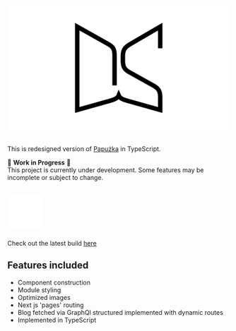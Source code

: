 ![Dosłownie](/public/readme/entry.png?raw=true "Dosłownie entry picture")

##  
This is redesigned version of [Papużka](https://www.figma.com/proto/bQbN65z1ecOr8agXYOmoOf/Papu%C5%BCka%2FDoslownie?page-id=0%3A1&node-id=635-3326&node-type=canvas&viewport=18354%2C3181%2C0.21&t=bgPqIm72tJl9zkQ9-1&scaling=scale-down-width&content-scaling=fixed&starting-point-node-id=16%3A146) in TypeScript.

🚧 **Work in Progress** 🚧  
This project is currently under development. Some features may be incomplete or subject to change.

## ![Web](/public/readme/mdi_web.svg?raw=true 'Web icon')   
Check out the latest build [here](https://doslownie-nxt-app.vercel.app/)

## Features included
* Component construction 
* Module styling
* Optimized images 
* Next js 'pages' routing
* Blog fetched via GraphQl structured implemented with dynamic routes
* Implemented in TypeScript